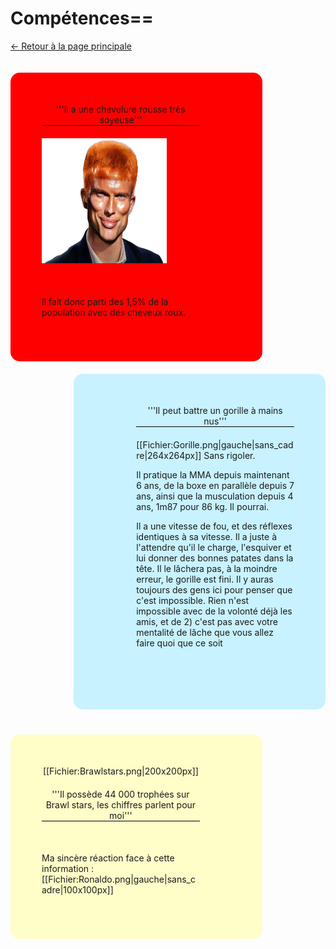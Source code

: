 # Compétences==
[<- Retour à la page principale](https://github.com/MELIAND-Vincent-2326078b/MarkdownVincent/blob/main/README.md)
<div style="margin-top:20px;margin-bottom:20px;padding-right: 50px;padding-bottom: 30px;padding-top: 0px;background-color: red;float:left;width:70%;border-radius:15px">
<div style="padding:50px;padding-top:-70px;padding-left:50px;padding-bottom:40px;">
<center style="border-bottom: 1px solid black;margin-bottom: 20px;">'''Il a une chevelure rousse très soyeuse'''</center>
<img src="https://github.com/MELIAND-Vincent-2326078b/MarkdownVincent/blob/main/roux.jpeg" style="width:200px;height:200px;">
<div style="margin-top: 50px">Il fait donc parti des 1,5% de la population avec des cheveux roux.</div>
</div>
</div>
<div style="margin-bottom:20px;padding-left: 50px;padding-bottom: 30px;padding-top: 0px;background-color: #C8F2FF;float:right;width:70%;border-radius:15px">
<div style="padding:50px;padding-top:-70px;padding-left:50px;padding-bottom:40px;">
<center style="border-bottom: 1px solid black;margin-bottom: 20px;">'''Il peut battre un gorille à mains nus'''</center>
[[Fichier:Gorille.png|gauche|sans_cadre|264x264px]]
Sans rigoler.

Il pratique la MMA depuis maintenant 6 ans, de la boxe en parallèle depuis 7 ans, ainsi que la musculation depuis 4 ans, 1m87 pour 86 kg. Il pourrai.

Il a une vitesse de fou, et des réflexes identiques à sa vitesse. Il a juste à l'attendre qu'il le charge, l'esquiver et lui donner des bonnes patates dans la tête. Il le lâchera pas, à la moindre erreur, le gorille est fini. Il y auras toujours des gens ici pour penser que c'est impossible. Rien n'est impossible avec de la volonté déjà les amis, et de 2) c'est pas avec votre mentalité de lâche que vous allez faire quoi que ce soit</div>

</div>
<div style="margin-top:20px;margin-bottom:20px;padding-right: 50px;padding-bottom: 30px;padding-top: 0px;background-color: #FFFDC8;float:left;width:70%;border-radius:15px">
<div style="padding:50px;padding-top:-70px;padding-left:50px;padding-bottom:40px;">
<center style="margin-bottom: 20px;">[[Fichier:Brawlstars.png|200x200px]]</center>
<center style="border-bottom: 1px solid black;margin-bottom: 20px;">'''Il possède 44 000 trophées sur Brawl stars, les chiffres parlent pour moi'''</center>
<div style="margin-top: 50px">Ma sincère réaction face à cette information : [[Fichier:Ronaldo.png|gauche|sans_cadre|100x100px]]
</div>
</div>
</div>
